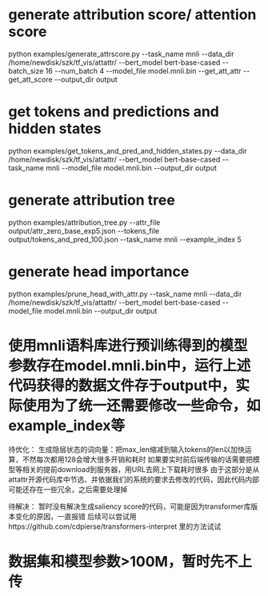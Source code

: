 # generate attribution score/ attention score
python examples/generate_attrscore.py --task_name mnli --data_dir /home/newdisk/szk/tf_vis/attattr/ --bert_model bert-base-cased --batch_size 16 --num_batch 4  --model_file model.mnli.bin --get_att_attr --get_att_score --output_dir output
# get tokens and predictions and hidden states
python examples/get_tokens_and_pred_and_hidden_states.py --data_dir /home/newdisk/szk/tf_vis/attattr/  --bert_model bert-base-cased  --task_name mnli --model_file model.mnli.bin --output_dir output
# generate attribution tree
python examples/attribution_tree.py --attr_file output/attr_zero_base_exp5.json --tokens_file output/tokens_and_pred_100.json --task_name mnli --example_index 5
# generate head importance
python examples/prune_head_with_attr.py --task_name mnli --data_dir /home/newdisk/szk/tf_vis/attattr/ --bert_model bert-base-cased --model_file model.mnli.bin  --output_dir output

# 使用mnli语料库进行预训练得到的模型参数存在model.mnli.bin中，运行上述代码获得的数据文件存于output中，实际使用为了统一还需要修改一些命令，如example_index等

待优化：
生成隐层状态的词向量：把max_len缩减到输入tokens的len以加快运算，不然每次都用128会增大很多开销和耗时
如果要实时前后端传输的话需要把模型等相关的提前download到服务器，用URL去网上下载耗时很多
由于这部分是从attattr开源代码库中节选、并依据我们的系统的要求去修改的代码，因此代码内部可能还存在一些冗余，之后需要处理掉

待解决：
暂时没有解决生成saliency score的代码，可能是因为transformer库版本变化的原因，一直报错
后续可以尝试用https://github.com/cdpierse/transformers-interpret 里的方法试试

# 数据集和模型参数>100M，暂时先不上传
